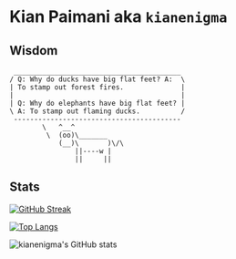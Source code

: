 # Kian Paimani aka `kianenigma`

## Wisdom

<!--START_SECTION:cowsay-->
```
 _________________________________________
/ Q: Why do ducks have big flat feet? A:  \
| To stamp out forest fires.              |
|                                         |
| Q: Why do elephants have big flat feet? |
\ A: To stamp out flaming ducks.          /
 -----------------------------------------
        \   ^__^
         \  (oo)\_______
            (__)\       )\/\
                ||----w |
                ||     ||

```
<!--END_SECTION:cowsay-->


## Stats

[![GitHub Streak](http://github-readme-streak-stats.herokuapp.com?user=kianenigma)](https://git.io/streak-stats)

[![Top Langs](https://github-readme-stats.vercel.app/api/top-langs/?username=kianenigma&hide=Tex,SCSS)](https://github.com/anuraghazra/github-readme-stats)

![kianenigma's GitHub stats](https://github-readme-stats.vercel.app/api?username=kianenigma)




